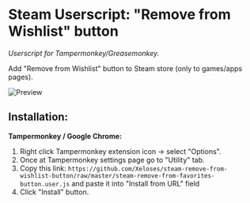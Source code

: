 # Steam Userscript: "Remove from Wishlist" button
*Userscript for Tampermonkey/Greasemonkey.*

Add "Remove from Wishlist" button to Steam store (only to games/apps pages).

![Preview](https://raw.github.com/Xeloses/steam-remove-from-wishlist-button/master/preview.jpg) 

## Installation:
**__Tampermonkey / Google Chrome__:**
1) Right click Tampermonkey extension icon -> select "Options".
2) Once at Tampermonkey settings page go to "Utility" tab.
3) Copy this link: ``https://github.com/Xeloses/steam-remove-from-wishlist-button/raw/master/steam-remove-from-favorites-button.user.js`` and paste it into "Install from URL" field
4) Click "Install" button.
